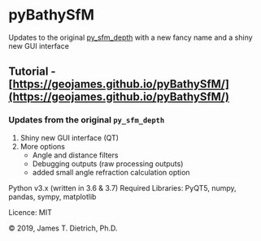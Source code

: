 # pyBathySfM
Updates to the original [py_sfm_depth](https://github.com/geojames/py_sfm_depth) with a new fancy name and a shiny new GUI interface

## Tutorial - [https://geojames.github.io/pyBathySfM/](https://geojames.github.io/pyBathySfM/)

### Updates from the original `py_sfm_depth`
1. Shiny new GUI interface (QT)
2. More options
   + Angle and distance filters
   + Debugging outputs (raw processing outputs)
   + added small angle refraction calculation option

Python v3.x (written in 3.6 & 3.7)
Required Libraries: PyQT5, numpy, pandas, sympy, matplotlib

Licence: MIT

© 2019, James T. Dietrich, Ph.D.
